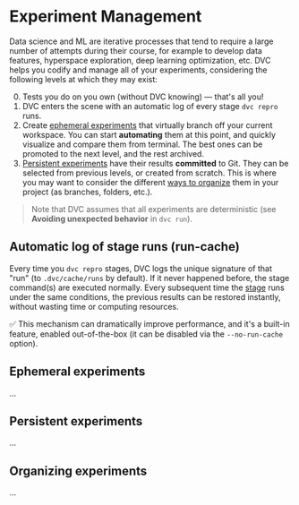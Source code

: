 # Experiment Management

Data science and ML are iterative processes that tend to require a large number
of attempts during their course, for example to develop data features,
hyperspace exploration, deep learning optimization, etc. DVC helps you codify
and manage all of your <abbr>experiments</abbr>, considering the following
levels at which they may exist:

0. Tests you do on you own (without DVC knowing) — that's all you!
1. DVC enters the scene with an automatic log of every stage `dvc repro` runs.
2. Create [ephemeral experiments](#ephemeral-experiments) that virtually branch
   off your current workspace. You can start **automating** them at this point,
   and quickly visualize and compare them from terminal. The best ones can be
   promoted to the next level, and the rest archived.
3. [Persistent experiments](#persistent-experiments) have their results
   **committed** to Git. They can be selected from previous levels, or created
   from scratch. This is where you may want to consider the different
   [ways to organize](#organizing-experimentats) them in your project (as
   branches, folders, etc.).

> Note that DVC assumes that all experiments are deterministic (see **Avoiding
> unexpected behavior** in `dvc run`).

## Automatic log of stage runs (run-cache)

Every time you `dvc repro` stages, DVC logs the unique signature of that "run"
(to `.dvc/cache/runs` by default). If it never happened before, the stage
command(s) are executed normally. Every subsequent time the
[stage](/doc/command-reference/run) runs under the same conditions, the previous
results can be restored instantly, without wasting time or computing resources.

✅ This mechanism can dramatically improve performance, and it's a built-in
feature, enabled out-of-the-box (it can be disabled via the `--no-run-cache`
option).

## Ephemeral experiments

...

## Persistent experiments

...

## Organizing experiments

...
